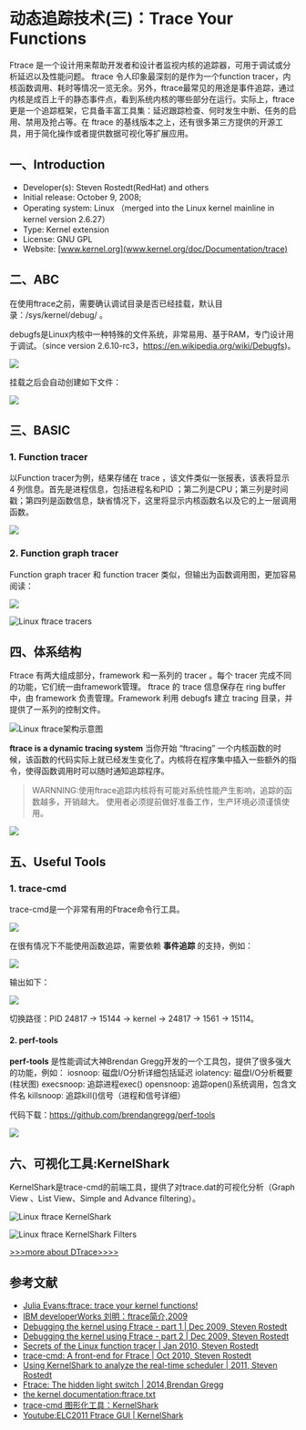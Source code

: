 # 动态追踪技术(三)：Trace Your Functions

Ftrace 是一个设计用来帮助开发者和设计者监视内核的追踪器，可用于调试或分析延迟以及性能问题。
ftrace 令人印象最深刻的是作为一个function tracer，内核函数调用、耗时等情况一览无余。另外，ftrace最常见的用途是事件追踪，通过内核是成百上千的静态事件点，看到系统内核的哪些部分在运行。实际上，ftrace更是一个追踪框架，它具备丰富工具集：延迟跟踪检查、何时发生中断、任务的启用、禁用及抢占等。在 ftrace 的基线版本之上，还有很多第三方提供的开源工具，用于简化操作或者提供数据可视化等扩展应用。

## 一、Introduction

- Developer(s):	Steven Rostedt(RedHat) and others
- Initial release: October 9, 2008;
- Operating system:	Linux （merged into the Linux kernel mainline in kernel version 2.6.27）
- Type:	Kernel extension
- License: GNU GPL
- Website: [www.kernel.org](www.kernel.org/doc/Documentation/trace)

## 二、ABC

在使用ftrace之前，需要确认调试目录是否已经挂载，默认目录：/sys/kernel/debug/ 。

debugfs是Linux内核中一种特殊的文件系统，非常易用、基于RAM，专门设计用于调试。（since version 2.6.10-rc3，https://en.wikipedia.org/wiki/Debugfs)。

![](http://riboseyim-qiniu.riboseyim.com/DTrace_ftrace_1.png)

挂载之后会自动创建如下文件：

![](http://riboseyim-qiniu.riboseyim.com/DTrace_ftrace_2.png)

## 三、BASIC

### 1. Function tracer

以Function tracer为例，结果存储在 trace ，该文件类似一张报表，该表将显示 4 列信息。首先是进程信息，包括进程名和PID ；第二列是CPU；第三列是时间戳；第四列是函数信息，缺省情况下，这里将显示内核函数名以及它的上一层调用函数。

![](http://riboseyim-qiniu.riboseyim.com/DTrace_ftrace_3.png)

### 2. Function graph tracer
Function graph tracer 和 function tracer 类似，但输出为函数调用图，更加容易阅读：

![](http://riboseyim-qiniu.riboseyim.com/DTrace_ftrace_4.png)

![Linux ftrace tracers](http://og2061b3n.bkt.clouddn.com/DTrace_ftrace_tracers.png)

## 四、体系结构

Ftrace 有两大组成部分，framework 和一系列的 tracer 。每个 tracer 完成不同的功能，它们统一由framework管理。 ftrace 的 trace 信息保存在 ring buffer 中，由 framework 负责管理。Framework 利用 debugfs 建立 tracing 目录，并提供了一系列的控制文件。

![Linux ftrace架构示意图](http://og2061b3n.bkt.clouddn.com/DTrace_ftrace_arch.png)

**ftrace is a dynamic tracing system** 当你开始 “ftracing” 一个内核函数的时候，该函数的代码实际上就已经发生变化了。内核将在程序集中插入一些额外的指令，使得函数调用时可以随时通知追踪程序。

>WARNNING:使用ftrace追踪内核将有可能对系统性能产生影响，追踪的函数越多，开销越大。
使用者必须提前做好准备工作，生产环境必须谨慎使用。

![](http://riboseyim-qiniu.riboseyim.com/DTrace_ftrace_5.png)

## 五、Useful Tools

### 1. trace-cmd
trace-cmd是一个非常有用的Ftrace命令行工具。

![](http://riboseyim-qiniu.riboseyim.com/DTrace_ftrace_6.png)

在很有情况下不能使用函数追踪，需要依赖 **事件追踪** 的支持，例如：

![](http://riboseyim-qiniu.riboseyim.com/DTrace_ftrace_7.png)

输出如下：

![](http://riboseyim-qiniu.riboseyim.com/DTrace_ftrace_8.png)

切换路径：PID 24817 -> 15144 -> kernel -> 24817 -> 1561 -> 15114。


#### 2. perf-tools

**perf-tools** 是性能调试大神Brendan Gregg开发的一个工具包，提供了很多强大的功能，例如：
iosnoop: 磁盘I/O分析详细包括延迟
iolatency: 磁盘I/O分析概要(柱状图)
execsnoop: 追踪进程exec()
opensnoop: 追踪open()系统调用，包含文件名
killsnoop: 追踪kill()信号（进程和信号详细）

代码下载：https://github.com/brendangregg/perf-tools

![](http://riboseyim-qiniu.riboseyim.com/DTrace_ftrace_9.png)

## 六、可视化工具:KernelShark

KernelShark是trace-cmd的前端工具，提供了对trace.dat的可视化分析（Graph View 、List View、Simple and Advance filtering）。

![Linux ftrace KernelShark](https://static.lwn.net/images/2011/ks-success-zoom-task.png)

![Linux ftrace KernelShark Filters](http://og2061b3n.bkt.clouddn.com/DTrace_ftrace_KernelShark_Filters.png)

[>>>more about DTrace>>>>](http://riboseyim.github.io/2016/11/26/DTrace/)

## 参考文献
- [Julia Evans:ftrace: trace your kernel functions!](https://jvns.ca/blog/2017/03/19/getting-started-with-ftrace/)
- [IBM developerWorks 刘明：ftrace简介,2009](https://www.ibm.com/developerworks/cn/linux/l-cn-ftrace/)
- [Debugging the kernel using Ftrace - part 1 | Dec 2009, Steven Rostedt](https://lwn.net/Articles/365835/)
- [Debugging the kernel using Ftrace - part 2 | Dec 2009, Steven Rostedt](https://lwn.net/Articles/366796/)
- [Secrets of the Linux function tracer | Jan 2010, Steven Rostedt](https://lwn.net/Articles/370423/)
- [trace-cmd: A front-end for Ftrace | Oct 2010, Steven Rostedt](https://lwn.net/Articles/410200/)
- [Using KernelShark to analyze the real-time scheduler | 2011, Steven Rostedt](https://lwn.net/Articles/425583/)
- [Ftrace: The hidden light switch | 2014,Brendan Gregg](https://lwn.net/Articles/608497/)
- [the kernel documentation:ftrace.txt](https://www.kernel.org/doc/Documentation/trace/ftrace.txt)
- [trace-cmd 图形化工具：KernelShark](http://rostedt.homelinux.com/kernelshark/)
- [Youtube:ELC2011 Ftrace GUI | KernelShark](https://www.youtube.com/watch?v=ABRtzVtUVBo)
